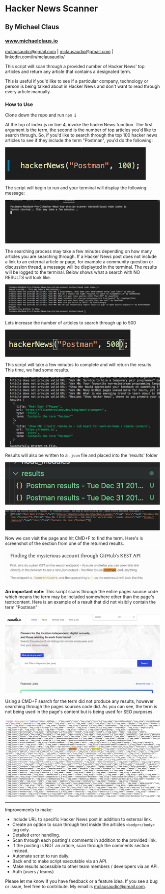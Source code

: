 # Hacker News Scanner

## By Michael Claus

### www.michaelclaus.io

mclausaudio@gmail.com | mclausaudio@gmail.com | linkedin.com/in/mclausaudio/


This script will scan through a provided number of Hacker News' top articles and return any article that contains a designated term.

This is useful if you'd like to see if a particular company, technology or person is being talked about in Hacker News and don't want to read through every article manually.

### How to Use

Clone down the repo and run `npm i`

At the top of index.js on line 4, invoke the hackerNews function. The first argument is the term, the second is the number of top articles you'd like to search through. So, if you'd like to search through the top 100 hacker news articles to see if they include the term "Postman", you'd do the following:

![hackerNews("Postman", 100)](./readme/function-envoke-100.png)

The script will begin to run and your terminal will display the following message:

![Search starterd](./readme/terminal-search-started.png)

The searching process may take a few minutes depending on how many articles you are searching through.  If a Hacker News post does not include a link to an external article or page, for example a community question or discussion thread, a message will be displayted in the terminal.  The results will be logged to the terminal.  Below shows what a search with NO RESULTS will look like.

![Search starterd](./readme/no-results.png)

Lets increase the number of articles to search through up to 500

![Search starterd](./readme/function-envoke-500.png)

This script will take a few minutes to complete and will return the results.  This time, we had some results.

![Search starterd](./readme/results-terminal.png)

Results will also be written to a `.json` file and placed into the 'results' folder

![Search starterd](./readme/results-folder.png)

![Search starterd](./readme/results-json.png)

Now we can visit the page and hit CMD+F to find the term.  Here's is screenshot of the section from one of the returned results.

![Search starterd](./readme/results-webpage-term-highlighted.png)

**An important note:** This script scans through the entire pages source code which means the term may be included somewhere other than the page's text/content.  Here is an example of a result that did not visibily contain the term "Postman"

![Search starterd](./readme/results-webpage-term-not-on-page.png)

Using a CMD+F search for the term did not produce any results, however searching through the pages sources code did.  As you can see, the term is not being used in the page's content but is being used for SEO purposes.

![Search starterd](./readme/results-webpage-source.png)

---

Improvements to make:
- Include URL to specific Hacker News post in addition to external link.
- Create an option to scan through text inside the articles `<body></body>` tag only.
- Detailed error handling.
- Scan through each posting's comments in addition to the provided link.
- If the posting is NOT an article, scan through the comments section instead.
- Automate script to run daily.
- Back end to make script executable via an API.
- Make results accessible to other team members / developers via an API.
- Auth (users / teams)

Please let me know if you have feedback or a feature idea.  If you see a bug or issue, feel free to contribute.  My email is mclausaudio@gmail.com.
